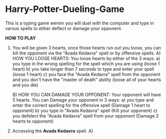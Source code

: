 # Harry-Potter-Dueling-Game  
  
This is a typing game werein you will duel with the computer and type in varous spells to etiher deflect or damage your opponent.  
  
**HOW TO PLAY**  
1) You will be given 3 hearts, once those hearts run out you loose, you can kill the opponent via the "Avada Kedavra" spell or by offensive spells.
   A) HOW YOU LOOSE HEARTS:
        You loose hearts by either of the 3 ways:
           a) you type in the wrong spelling for the spell which you are using (loose 1 heart)
           b) you take longer than 7 seconds to type and enter your spell (loose 1 heart)
           c) you face the "Avada Kedavra" spell from the opponent and you don't have the "master of death" ability (loose all of your hearts and you die)

   B) HOW YOU CAN DAMAGE YOUR OPPONENT:
       Your opponent will have 5 hearts.
       You can Damage your opponent in 3 ways:
         a) you type and enter the correct spelling for the offensive spell (Damage 1 heart to opponent)
         b) you type in "Avada Kedavra" spell (Kill your opponent)
         c) you defelect the "Avada Kedavra" spell from your opponent (Damage 2 hearts to opponent)

2) Accessing the **Avada Kedavra** spell.
   A)
